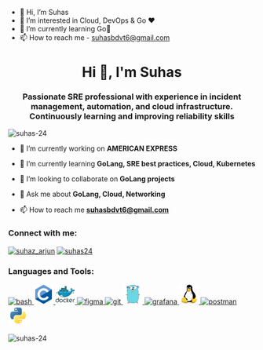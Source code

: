 - 👋 Hi, I’m Suhas
- 👀 I’m interested in Cloud, DevOps & Go ❤️
- 🌱 I’m currently learning Go🚀
- 📫 How to reach me - suhasbdvt6@gmail.com

<h1 align="center">Hi 👋, I'm Suhas</h1>
<h3 align="center">Passionate SRE professional with experience in incident management, automation, and cloud infrastructure. Continuously learning and improving reliability skills</h3>

<p align="left"> <img src="https://komarev.com/ghpvc/?username=suhas-24&label=Profile%20views&color=0e75b6&style=flat" alt="suhas-24" /> </p>

- 🔭 I’m currently working on **AMERICAN EXPRESS**

- 🌱 I’m currently learning **GoLang, SRE best practices, Cloud, Kubernetes**

- 👯 I’m looking to collaborate on **GoLang projects**

- 💬 Ask me about **GoLang, Cloud, Networking**

- 📫 How to reach me **suhasbdvt6@gmail.com**

<h3 align="left">Connect with me:</h3>
<p align="left">
<a href="https://twitter.com/suhaz_arjun" target="blank"><img align="center" src="https://raw.githubusercontent.com/rahuldkjain/github-profile-readme-generator/master/src/images/icons/Social/twitter.svg" alt="suhaz_arjun" height="30" width="40" /></a>
<a href="https://linkedin.com/in/suhas24" target="blank"><img align="center" src="https://raw.githubusercontent.com/rahuldkjain/github-profile-readme-generator/master/src/images/icons/Social/linked-in-alt.svg" alt="suhas24" height="30" width="40" /></a>
</p>

<h3 align="left">Languages and Tools:</h3>
<p align="left"> <a href="https://www.gnu.org/software/bash/" target="_blank" rel="noreferrer"> <img src="https://www.vectorlogo.zone/logos/gnu_bash/gnu_bash-icon.svg" alt="bash" width="40" height="40"/> </a> <a href="https://www.cprogramming.com/" target="_blank" rel="noreferrer"> <img src="https://raw.githubusercontent.com/devicons/devicon/master/icons/c/c-original.svg" alt="c" width="40" height="40"/> </a> <a href="https://www.docker.com/" target="_blank" rel="noreferrer"> <img src="https://raw.githubusercontent.com/devicons/devicon/master/icons/docker/docker-original-wordmark.svg" alt="docker" width="40" height="40"/> </a> <a href="https://www.figma.com/" target="_blank" rel="noreferrer"> <img src="https://www.vectorlogo.zone/logos/figma/figma-icon.svg" alt="figma" width="40" height="40"/> </a> <a href="https://git-scm.com/" target="_blank" rel="noreferrer"> <img src="https://www.vectorlogo.zone/logos/git-scm/git-scm-icon.svg" alt="git" width="40" height="40"/> </a> <a href="https://golang.org" target="_blank" rel="noreferrer"> <img src="https://raw.githubusercontent.com/devicons/devicon/master/icons/go/go-original.svg" alt="go" width="40" height="40"/> </a> <a href="https://grafana.com" target="_blank" rel="noreferrer"> <img src="https://www.vectorlogo.zone/logos/grafana/grafana-icon.svg" alt="grafana" width="40" height="40"/> </a> <a href="https://www.linux.org/" target="_blank" rel="noreferrer"> <img src="https://raw.githubusercontent.com/devicons/devicon/master/icons/linux/linux-original.svg" alt="linux" width="40" height="40"/> </a> <a href="https://postman.com" target="_blank" rel="noreferrer"> <img src="https://www.vectorlogo.zone/logos/getpostman/getpostman-icon.svg" alt="postman" width="40" height="40"/> </a> <a href="https://www.python.org" target="_blank" rel="noreferrer"> <img src="https://raw.githubusercontent.com/devicons/devicon/master/icons/python/python-original.svg" alt="python" width="40" height="40"/> </a> </p>

<p><img align="center" src="https://github-readme-stats.vercel.app/api/top-langs?username=suhas-24&show_icons=true&locale=en&layout=compact" alt="suhas-24" /></p>

